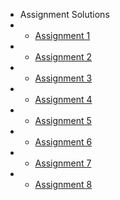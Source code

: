 - Assignment Solutions
- - [Assignment 1](/solutions/assn-1.md)
- - [Assignment 2](/solutions/assn-2.md)
- - [Assignment 3](/solutions/assn-3.md)
- - [Assignment 4](/solutions/assn-4.md)
- - [Assignment 5](/solutions/assn-5.md)
- - [Assignment 6](/solutions/assn-6.md)
- - [Assignment 7](/solutions/assn-7.md)
- - [Assignment 8](/solutions/assn-8.md)